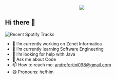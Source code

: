  <p align="center">
    <img windth="470" src=https://user-images.githubusercontent.com/74038190/225813708-98b745f2-7d22-48cf-9150-083f1b00d6c9.gif)/>


## Hi there 👋
![Recent Spotify Tracks](https://spotify-recently-played-readme.vercel.app/api?user=21h6fzsj2ezvv3qpjdwmjwi6i)






- 🔭 I’m currently working on Zenet Informatica
- 🌱 I’m currently learning Software Engineering
- 🤔 I’m looking for help with Java
- 💬 Ask me about Code
- 📫 How to reach me: andrefortini098@gmail.com
- 😄 Pronouns: he/him


